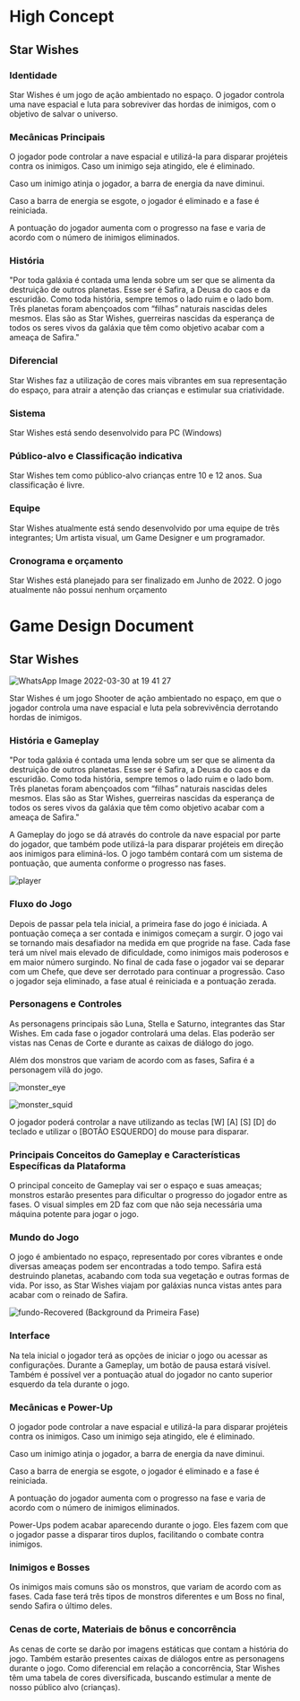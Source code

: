 # High Concept

## Star Wishes

### Identidade
Star Wishes é um jogo de ação ambientado no espaço. O jogador controla uma nave espacial e luta para sobreviver das hordas de inimigos, com o objetivo de salvar o universo.

### Mecânicas Principais
O jogador pode controlar a nave espacial e utilizá-la para disparar projéteis contra os inimigos. Caso um inimigo seja atingido, ele é eliminado.

Caso um inimigo atinja o jogador, a barra de energia da nave diminui.

Caso a barra de energia se esgote, o jogador é eliminado e a fase é reiniciada.

A pontuação do jogador aumenta com o progresso na fase e varia de acordo com o número de inimigos eliminados.

### História
"Por toda galáxia é contada uma lenda sobre um ser que se alimenta da destruição de outros planetas. Esse ser é Safira, a Deusa do caos e da escuridão. Como toda história, sempre temos o lado ruim e o lado bom. Três planetas foram abençoados com “filhas” naturais nascidas deles mesmos. Elas são as Star Wishes, guerreiras nascidas da esperança de todos os seres vivos da galáxia que têm como objetivo acabar com a ameaça de Safira."

### Diferencial
Star Wishes faz a utilização de cores mais vibrantes em sua representação do espaço, para atrair a atenção das crianças e estimular sua criatividade.

### Sistema
Star Wishes está sendo desenvolvido para PC (Windows)

### Público-alvo e Classificação indicativa
Star Wishes tem como público-alvo crianças entre 10 e 12 anos. Sua classificação é livre.

### Equipe
Star Wishes atualmente está sendo desenvolvido por uma equipe de três integrantes; Um artista visual, um Game Designer e um programador.

### Cronograma e orçamento
Star Wishes está planejado para ser finalizado em Junho de 2022. O jogo atualmente não possui nenhum orçamento


# Game Design Document

## Star Wishes

![WhatsApp Image 2022-03-30 at 19 41 27](https://user-images.githubusercontent.com/89281859/161833494-c259cca3-4b15-4438-8586-afde1a639cc3.jpeg)

Star Wishes é um jogo Shooter de ação ambientado no espaço, em que o jogador controla uma nave espacial e luta pela sobrevivência derrotando hordas de inimigos.

### História e Gameplay
"Por toda galáxia é contada uma lenda sobre um ser que se alimenta da destruição de outros planetas. Esse ser é Safira, a Deusa do caos e da escuridão. Como toda história, sempre temos o lado ruim e o lado bom. Três planetas foram abençoados com “filhas” naturais nascidas deles mesmos. Elas são as Star Wishes, guerreiras nascidas da esperança de todos os seres vivos da galáxia que têm como objetivo acabar com a ameaça de Safira."

A Gameplay do jogo se dá através do controle da nave espacial por parte do jogador, que também pode utilizá-la para disparar projéteis em direção aos inimigos para eliminá-los. O jogo também contará com um sistema de pontuação, que aumenta conforme o progresso nas fases.


![player](https://user-images.githubusercontent.com/89281859/161837328-88c7d961-91f7-42bf-99d1-53b9212c89a3.png)


### Fluxo do Jogo
Depois de passar pela tela inicial, a primeira fase do jogo é iniciada. A pontuação começa a ser contada e inimigos começam a surgir. O jogo vai se tornando mais desafiador na medida em que progride na fase. Cada fase terá um nível mais elevado de dificuldade, como inimigos mais poderosos e em maior número surgindo. No final de cada fase o jogador vai se deparar com um Chefe, que deve ser derrotado para continuar a progressão. Caso o jogador seja eliminado, a fase atual é reiniciada e a pontuação zerada.

### Personagens e Controles
As personagens principais são Luna, Stella e Saturno, integrantes das Star Wishes. Em cada fase o jogador controlará uma delas. Elas poderão ser vistas nas Cenas de Corte e durante as caixas de diálogo do jogo.

Além dos monstros que variam de acordo com as fases, Safira é a personagem vilã do jogo.

![monster_eye](https://user-images.githubusercontent.com/89281859/161837682-f6d123d2-4e90-4bc2-b29b-420734a70d9f.gif)

![monster_squid](https://user-images.githubusercontent.com/89281859/161837715-eb7e9715-19b2-45be-9efd-c776c4fc2ac5.GIF)

O jogador poderá controlar a nave utilizando as teclas [W] [A] [S] [D] do teclado e utilizar o [BOTÃO ESQUERDO] do mouse para disparar.

### Principais Conceitos do Gameplay e Características Específicas da Plataforma
O principal conceito de Gameplay vai ser o espaço e suas ameaças; monstros estarão presentes para dificultar o progresso do jogador entre as fases. O visual simples em 2D faz com que não seja necessária uma máquina potente para jogar o jogo.

### Mundo do Jogo
O jogo é ambientado no espaço, representado por cores vibrantes e onde diversas ameaças podem ser encontradas a todo tempo. Safira está destruindo planetas, acabando com toda sua vegetação e outras formas de vida. Por isso, as Star Wishes viajam por galáxias nunca vistas antes para acabar com o reinado de Safira.

![fundo-Recovered](https://user-images.githubusercontent.com/89281859/161890390-826d4b56-50a4-4f23-8c1c-1a37176750d2.jpeg)
(Background da Primeira Fase)

### Interface
Na tela inicial o jogador terá as opções de iniciar o jogo ou acessar as configurações. Durante a Gameplay, um botão de pausa estará visível. Também é possível ver a pontuação atual do jogador no canto superior esquerdo da tela durante o jogo.

### Mecânicas e Power-Up
O jogador pode controlar a nave espacial e utilizá-la para disparar projéteis contra os inimigos. Caso um inimigo seja atingido, ele é eliminado.

Caso um inimigo atinja o jogador, a barra de energia da nave diminui.

Caso a barra de energia se esgote, o jogador é eliminado e a fase é reiniciada.

A pontuação do jogador aumenta com o progresso na fase e varia de acordo com o número de inimigos eliminados.

Power-Ups podem acabar aparecendo durante o jogo. Eles fazem com que o jogador passe a disparar tiros duplos, facilitando o combate contra inimigos.

### Inimigos e Bosses
Os inimigos mais comuns são os monstros, que variam de acordo com as fases. Cada fase terá três tipos de monstros diferentes e um Boss no final, sendo Safira o último deles.

### Cenas de corte, Materiais de bônus e concorrência
As cenas de corte se darão por imagens estáticas que contam a história do jogo. Também estarão presentes caixas de diálogos entre as personagens durante o jogo. Como diferencial em relação a concorrência, Star Wishes têm uma tabela de cores diversificada, buscando estimular a mente de nosso público alvo (crianças).








